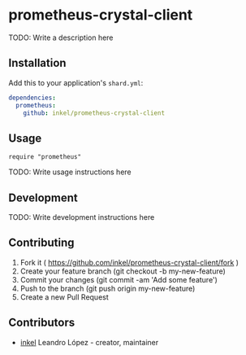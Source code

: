 # prometheus-crystal-client

TODO: Write a description here

## Installation

Add this to your application's `shard.yml`:

```yaml
dependencies:
  prometheus:
    github: inkel/prometheus-crystal-client
```

## Usage

```crystal
require "prometheus"
```

TODO: Write usage instructions here

## Development

TODO: Write development instructions here

## Contributing

1. Fork it ( https://github.com/inkel/prometheus-crystal-client/fork )
2. Create your feature branch (git checkout -b my-new-feature)
3. Commit your changes (git commit -am 'Add some feature')
4. Push to the branch (git push origin my-new-feature)
5. Create a new Pull Request

## Contributors

- [inkel](https://github.com/inkel) Leandro López - creator, maintainer

